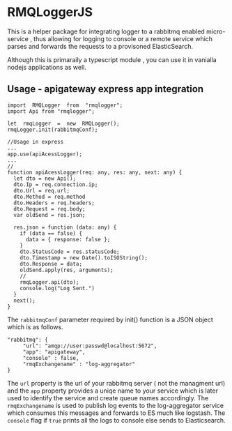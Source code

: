 # RMQLoggerJS

This is a helper package for integrating logger to a rabbitmq enabled micro-service , thus allowing for logging to console or a remote service which parses and forwards the requests to a provisoned ElasticSearch.

Although this is primaraily a  typescript module , you can use it in vanialla nodejs applications as well.

## Usage - apigateway express app integration
```
import  RMQLogger  from  "rmqlogger";
import Api from "rmqlogger";

let  rmqLogger  =  new  RMQLogger();
rmqLogger.init(rabbitmqConf);

//Usage in express
...
app.use(apiAcessLogger);
...
//
function apiAcessLogger(req: any, res: any, next: any) {
  let dto = new Api();
  dto.Ip = req.connection.ip;
  dto.Url = req.url;
  dto.Method = req.method
  dto.Headers = req.headers;
  dto.Request = req.body;
  var oldSend = res.json;
  
  res.json = function (data: any) {
    if (data == false) {
      data = { response: false };
    }
    dto.StatusCode = res.statusCode;
    dto.Timestamp = new Date().toISOString();
    dto.Response = data;
    oldSend.apply(res, arguments);
    //
    rmqLogger.api(dto);
    console.log("Log Sent.")
  }
  next();
}

```

The `rabbitmqConf` parameter required by init() function is a JSON object which is as follows. 
```
"rabbitmq": {
     "url": "amqp://user:passwd@localhost:5672",
     "app": "apigateway",
     "console" : false,
     "rmqExchangename" : "log-aggregator"
}
```
The `url` property is the url of your rabbitmq server ( not the managment url) and the `app` property provides a uniqe name to your service which is later used to identify the service and create queue names accordingly. The `rmqExchangename` is used to publish log events to the log-aggregator service which consumes this messages and forwards to ES much like logstash. The `console` flag if `true` prints all the logs to console else sends to Elasticsearch.

